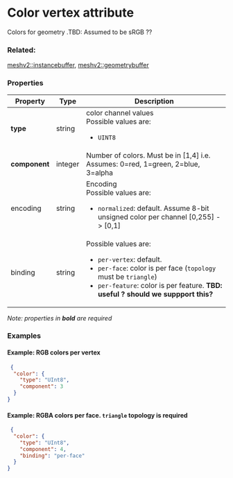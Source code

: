 # Color vertex attribute

Colors for geometry .TBD: Assumed to be sRGB ??

### Related:

[meshv2::instancebuffer](instancebuffer.md), [meshv2::geometrybuffer](geometrybuffer.md)
### Properties

| Property | Type | Description |
| --- | --- | --- |
| **type** | string | color channel values<div>Possible values are:<ul><li>`UINT8`</li></ul></div> |
| **component** | integer | Number of colors. Must be in [1,4] i.e. Assumes: 0=red, 1=green, 2=blue, 3=alpha |
| encoding | string | Encoding<div>Possible values are:<ul><li>`normalized`: default. Assume 8-bit unsigned color per channel [0,255] -> [0,1]</li></ul></div> |
| binding | string | <div>Possible values are:<ul><li>`per-vertex`: default.</li><li>`per-face`: color is per face (`topology` must be `triangle`)</li><li>`per-feature`: color is per feature. **TBD: useful ? should we suppport this?**</li></ul></div> |

*Note: properties in **bold** are required*

### Examples 

#### Example: RGB colors per vertex 

```json
 {
  "color": {
    "type": "UInt8",
    "component": 3
  }
} 
```

#### Example: RGBA colors per face. `triangle` topology is required 

```json
 {
  "color": {
    "type": "UInt8",
    "component": 4,
    "binding": "per-face"
  }
} 
```

